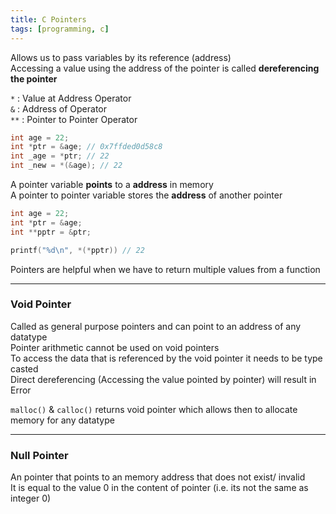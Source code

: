 ```yaml
---
title: C Pointers
tags: [programming, c]
---
```


Allows us to pass variables by its reference (address)  
Accessing a value using the address of the pointer is called **dereferencing the pointer**

`*` : Value at Address Operator  
`&` : Address of Operator  
`**` : Pointer to Pointer Operator

````c
int age = 22;
int *ptr = &age; // 0x7ffded0d58c8
int _age = *ptr; // 22
int _new = *(&age); // 22
````

A pointer variable **points** to a **address** in memory  
A pointer to pointer variable stores the **address** of another pointer

````c
int age = 22;
int *ptr = &age;
int **pptr = &ptr;

printf("%d\n", *(*pptr)) // 22
````

Pointers are helpful when we have to return multiple values from a function

---

### Void Pointer

Called as general purpose pointers and can point to an address of any datatype  
Pointer arithmetic cannot be used on void pointers  
To access the data that is referenced by the void pointer it needs to be type casted  
Direct dereferencing (Accessing the value pointed by pointer) will result in Error

`malloc()` & `calloc()` returns void pointer which allows then to allocate memory for any datatype

---

### Null Pointer

An pointer that points to an memory address that does not exist/ invalid  
It is equal to the value 0 in the content of pointer (i.e. its not the same as integer 0)
